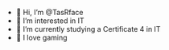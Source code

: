 - 👋 Hi, I’m @TasRface
- 👀 I’m interested in IT
- 🌱 I’m currently studying a Certificate 4 in IT
- 💞️ I love gaming

<!---
TasRface/TasRface is a ✨ special ✨ repository because its `README.md` (this file) appears on your GitHub profile.
You can click the Preview link to take a look at your changes.
--->
